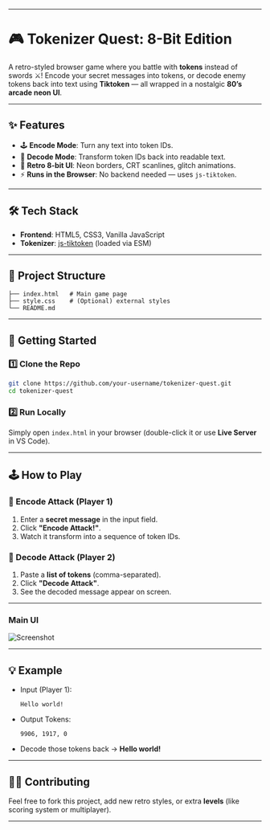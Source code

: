 
---

# 🎮 Tokenizer Quest: 8-Bit Edition

A retro-styled browser game where you battle with **tokens** instead of swords ⚔️!
Encode your secret messages into tokens, or decode enemy tokens back into text using **Tiktoken** — all wrapped in a nostalgic **80’s arcade neon UI**.

---

## ✨ Features

* 🕹️ **Encode Mode**: Turn any text into token IDs.
* 👾 **Decode Mode**: Transform token IDs back into readable text.
* 🌈 **Retro 8-bit UI**: Neon borders, CRT scanlines, glitch animations.
* ⚡ **Runs in the Browser**: No backend needed — uses `js-tiktoken`.

---

## 🛠️ Tech Stack

* **Frontend**: HTML5, CSS3, Vanilla JavaScript
* **Tokenizer**: [js-tiktoken](https://github.com/openai/tiktoken/tree/main/js) (loaded via ESM)

---

## 📂 Project Structure

```
├── index.html   # Main game page
├── style.css    # (Optional) external styles
└── README.md
```

---

## 🚀 Getting Started

### 1️⃣ Clone the Repo

```bash
git clone https://github.com/your-username/tokenizer-quest.git
cd tokenizer-quest
```

### 2️⃣ Run Locally

Simply open `index.html` in your browser (double-click it or use **Live Server** in VS Code).

---

## 🕹️ How to Play

### 🎯 Encode Attack (Player 1)

1. Enter a **secret message** in the input field.
2. Click **"Encode Attack!"**.
3. Watch it transform into a sequence of token IDs.

### 👾 Decode Attack (Player 2)

1. Paste a **list of tokens** (comma-separated).
2. Click **"Decode Attack"**.
3. See the decoded message appear on screen.

---



### Main UI

![Screenshot](screenshot.png)

---

## 💡 Example

* Input (Player 1):

  ```
  Hello world!
  ```

* Output Tokens:

  ```
  9906, 1917, 0
  ```

* Decode those tokens back → **Hello world!**

---

## 🧑‍💻 Contributing

Feel free to fork this project, add new retro styles, or extra **levels** (like scoring system or multiplayer).

---

